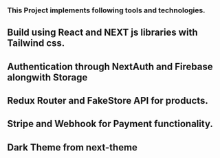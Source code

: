 ### This Project implements following tools and technologies.

## Build using React and NEXT js libraries with Tailwind css.

## Authentication through NextAuth and Firebase alongwith Storage

## Redux Router and FakeStore API for products.

## Stripe and Webhook for Payment functionality.

## Dark Theme from next-theme

